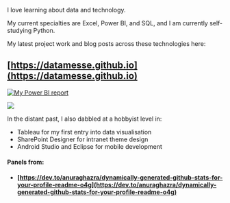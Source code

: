 I love learning about data and technology.

My current specialties are Excel, Power BI, and SQL, and I am currently self-studying Python.

My latest project work and blog posts across these technologies here:

## [https://datamesse.github.io](https://datamesse.github.io)

[![My Power BI report](https://github.com/datamesse/datamesse.github.io/blob/main/src/assets-portfolio/img-2022-12-portfolio-website-react-v3.gif?raw=true)](https://datamesse.github.io)


![](https://github-profile-summary-cards.vercel.app/api/cards/profile-details?username=datamesse&theme=tokyonight)

In the distant past, I also dabbled at a hobbyist level in:
* Tableau for my first entry into data visualisation
* SharePoint Designer for intranet theme design
* Android Studio and Eclipse for mobile development


<!-- link to api appears to be down
![Top Langs](https://github-readme-stats.vercel.app/api/top-langs/?username=datamesse&langs_count=8&theme=tokyonight)

![Github Stats](https://github-readme-stats.vercel.app/api?username=datamesse&theme=tokyonight)
-->

#### Panels from:
* **[https://dev.to/anuraghazra/dynamically-generated-github-stats-for-your-profile-readme-o4g](https://dev.to/anuraghazra/dynamically-generated-github-stats-for-your-profile-readme-o4g)**
